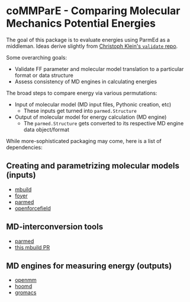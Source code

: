 # coMMParE - Comparing Molecular Mechanics Potential Energies

The goal of this package is to evaluate energies using
ParmEd as a middleman.
Ideas derive slightly from
[Christoph Klein's `validate` repo](https://github.com/ctk3b/validate).

Some overarching goals:

* Validate FF parameter and molecular model translation to
a particular format or data structure
* Assess consistency of MD engines in calculating energies

The broad steps to compare energy via various permutations:

* Input of molecular model (MD input files, Pythonic creation, etc)
    * These inputs get turned into `parmed.Structure`
* Output of molecular model for energy calculation (MD engine)
    * The `parmed.Structure` gets converted to its respective
    MD engine data object/format

While more-sophisticated packaging may come, here is a list of dependencies:

## Creating and parametrizing molecular models (inputs)
* [mbuild](https://github.com/mosdef-hub/mbuild)
* [foyer](https://github.com/mosdef-hub/foyer)
* [parmed](https://github.com/ParmEd/ParmEd)
* [openforcefield](https://github.com/openforcefield/openforcefield)

## MD-interconversion tools
* [parmed](https://github.com/ParmEd/ParmEd)
* [this mbuild PR](https://github.com/mosdef-hub/mbuild/pull/622)

## MD engines for measuring energy (outputs)
* [openmm](https://github.com/openmm/openmm)
* [hoomd](https://github.com/glotzerlab/hoomd-blue)
* [gromacs](http://manual.gromacs.org/)
